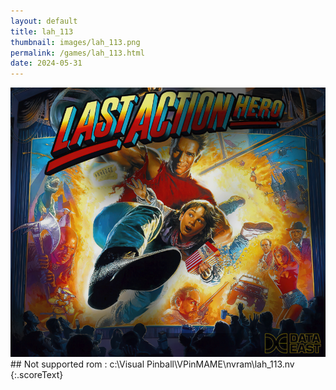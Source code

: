 ```yaml
---
layout: default
title: lah_113
thumbnail: images/lah_113.png
permalink: /games/lah_113.html
date: 2024-05-31
---
```


<img src="../images/lah_113.png" class="gameThumbnail img-fluid mx-auto align-middle">
## Not supported rom : c:\Visual Pinball\VPinMAME\nvram\lah_113.nv
{:.scoreText}

